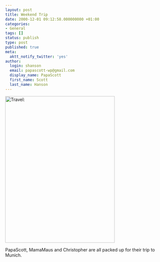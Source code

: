 ```yaml
---
layout: post
title: Weekend Trip
date: 2000-12-01 09:12:58.000000000 +01:00
categories:
- General
tags: []
status: publish
type: post
published: true
meta:
  aktt_notify_twitter: 'yes'
author:
  login: shanson
  email: papascott-wp@gmail.com
  display_name: PapaScott
  first_name: Scott
  last_name: Hanson
---
```

<p><img src="https://res.cloudinary.com/papascott/image/upload/wordpress/wp-content/uploads/2000/12/Travel.jpg" height="467" width="350" border="0" alt="Travel: " /></p>
<p>PapaScott, MamaMaus and Christopher are all packed up for their trip to Munich.</p>
